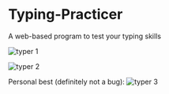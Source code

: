 # Typing-Practicer
A web-based program to test your typing skills

![typer 1](https://user-images.githubusercontent.com/91065258/197401877-dd582825-0350-412c-9c6a-edaab33ba732.png)

![typer 2](https://user-images.githubusercontent.com/91065258/197401883-356ad55f-1a3f-41d9-ab27-dec6a9979a44.png)



Personal best (definitely not a bug):
![typer 3](https://user-images.githubusercontent.com/91065258/197401887-3ace7a2a-ab14-4cbc-85ff-285cf1cfed7e.png)
